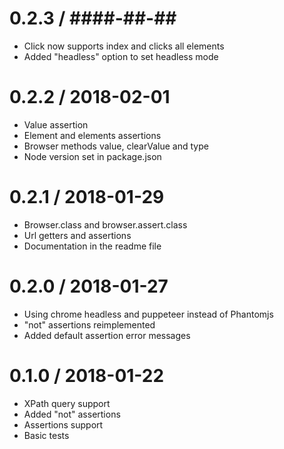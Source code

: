 0.2.3 / ####-##-##
==================

  * Click now supports index and clicks all elements
  * Added "headless" option to set headless mode

0.2.2 / 2018-02-01
==================

  * Value assertion
  * Element and elements assertions
  * Browser methods value, clearValue and type
  * Node version set in package.json

0.2.1 / 2018-01-29
==================

  * Browser.class and browser.assert.class
  * Url getters and assertions
  * Documentation in the readme file

0.2.0 / 2018-01-27
==================

  * Using chrome headless and puppeteer instead of Phantomjs
  * "not" assertions reimplemented
  * Added default assertion error messages

0.1.0 / 2018-01-22
==================

  * XPath query support
  * Added "not" assertions
  * Assertions support
  * Basic tests
